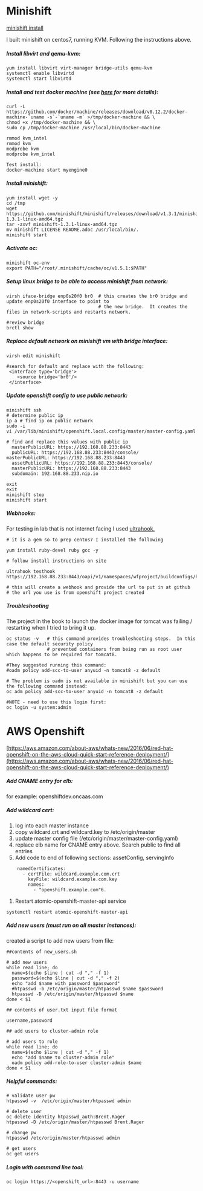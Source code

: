 # Minishift

[minishift install](https://docs.openshift.org/latest/minishift/getting-started/installing.html)

I built minishift on centos7, running KVM.  Following the instructions above.

##### Install libvirt and qemu-kvm:

```
yum install libvirt virt-manager bridge-utils qemu-kvm
systemctl enable libvirtd
systemctl start libvirtd
```

##### Install and test docker machine \(see [here](https://github.com/dhiltgen/docker-machine-kvm#quick-start-instructions) for more details\):

    curl -L https://github.com/docker/machine/releases/download/v0.12.2/docker-machine-`uname -s`-`uname -m` >/tmp/docker-machine && \
    chmod +x /tmp/docker-machine && \
    sudo cp /tmp/docker-machine /usr/local/bin/docker-machine

    rmmod kvm_intel
    rmmod kvm
    modprobe kvm
    modprobe kvm_intel

    Test install:
    docker-machine start myengine0

##### Install minishift:

```
yum install wget -y
cd /tmp
wget https://github.com/minishift/minishift/releases/download/v1.3.1/minishift-1.3.1-linux-amd64.tgz
tar -zxvf minishift-1.3.1-linux-amd64.tgz
mv minishift LICENSE README.adoc /usr/local/bin/.
minishift start
```

##### Activate oc:

```
minishift oc-env
export PATH="/root/.minishift/cache/oc/v1.5.1:$PATH"
```

##### Setup linux bridge to be able to access minishift from network:

```
virsh iface-bridge enp0s20f0 br0  # this creates the br0 bridge and update enp0s20f0 interface to point to 
                                  # the new bridge.  It creates the files in network-scripts and restarts network.

#review bridge
brctl show
```

##### Replace default network on minishift vm with bridge interface:

```
virsh edit minishift

#search for default and replace with the following:
 <interface type='bridge'>
    <source bridge='br0'/>
 </interface>
```

##### Update openshift config to use public network:

```
minishift ssh
# determine public ip
ip a # find ip on public network
sudo -i
vi /var/lib/minishift/openshift.local.config/master/master-config.yaml

# find and replace this values with public ip
  masterPublicURL: https://192.168.88.233:8443
  publicURL: https://192.168.88.233:8443/console/
masterPublicURL: https://192.168.88.233:8443
  assetPublicURL: https://192.168.88.233:8443/console/
  masterPublicURL: https://192.168.88.233:8443
  subdomain: 192.168.88.233.nip.io

exit
exit
minishift stop
minishift start
```

##### Webhooks:

For testing in lab that is not internet facing I used [ultrahook.](http://www.ultrahook.com/)

```
# it is a gem so to prep centos7 I installed the following

yum install ruby-devel ruby gcc -y

# follow install instructions on site

ultrahook testhook https://192.168.88.233:8443/oapi/v1/namespaces/wfproject/buildconfigs/helloworld/webhooks/53ac93c7cb5d214c/github

# this will create a webhook and provide the url to put in at github
# the url you use is from openshift project created
```

##### Troubleshooting

The project in the book to launch the docker image for tomcat was failing / restarting when I tried to bring it up.

```
oc status -v   # this command provides troubleshooting steps.  In this case the default security policy
               # prevented containers from being run as root user which happens to be required for tomcat8.

#They suggested running this command:
#oadm policy add-scc-to-user anyuid -n tomcat8 -z default

# The problem is oadm is not available in minishift but you can use the following command instead:
oc adm policy add-scc-to-user anyuid -n tomcat8 -z default

#NOTE - need to use this login first:
oc login -u system:admin
```

# AWS Openshift

[https://aws.amazon.com/about-aws/whats-new/2016/06/red-hat-openshift-on-the-aws-cloud-quick-start-reference-deployment/](https://aws.amazon.com/about-aws/whats-new/2016/06/red-hat-openshift-on-the-aws-cloud-quick-start-reference-deployment/)

##### Add CNAME entry for elb:

for example: openshiftdev.oncaas.com

##### Add wildcard cert:

1. log into each master instance
2. copy wildcard.crt and wildcard.key to /etc/origin/master
3. update master config file \(/etc/origin/master/master-config.yaml\)
4. replace elb name for CNAME entry above.  Search public to find all entries
5. Add code to end of following sections: assetConfig, servingInfo

```
    namedCertificates:
      - certFile: wildcard.example.com.crt
        keyFile: wildcard.example.com.key
        names:
          - "openshift.example.com"6.
```

1. Restart atomic-openshift-master-api service

```
systemctl restart atomic-openshift-master-api
```

##### Add new users \(must run on all master instances\):

created a script to add new users from file:

```
##contents of new_users.sh

# add new users
while read line; do
  name=$(echo $line | cut -d "," -f 1)
  password=$(echo $line | cut -d "," -f 2)
  echo "add $name with password $password"
  #htpasswd -b /etc/origin/master/htpasswd $name $password
  htpasswd -D /etc/origin/master/htpasswd $name
done < $1

## contents of user.txt input file format

username,password

## add users to cluster-admin role

# add users to role
while read line; do
  name=$(echo $line | cut -d "," -f 1)
  echo "add $name to cluster-admin role"
  oadm policy add-role-to-user cluster-admin $name
done < $1
```

##### Helpful commands:

```
# validate user pw
htpasswd -v  /etc/origin/master/htpasswd admin

# delete user
oc delete identity htpasswd_auth:Brent.Rager
htpasswd -D /etc/origin/master/htpasswd Brent.Rager

# change pw
htpasswd /etc/origin/master/htpasswd admin

# get users
oc get users
```

##### Login with command line tool:

```
oc login https://<openshift_url>:8443 -u username
```




